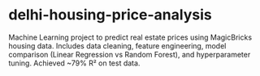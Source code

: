 # delhi-housing-price-analysis
Machine Learning project to predict real estate prices using MagicBricks housing data. Includes data cleaning, feature engineering, model comparison (Linear Regression vs Random Forest), and hyperparameter tuning. Achieved ~79% R² on test data.
